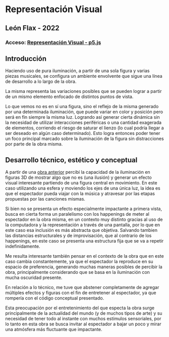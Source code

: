 # Representación Visual

## León Flax - 2022

### Acceso: [Representación Visual -  p5.js](https://editor.p5js.org/leonflax/sketches/z8cZGVsiQ)

## Introducción

Haciendo uso de pura iluminación, a partir de una sola figura y varias piezas musicales, se configura un ambiente envolvente que sigue una línea de desarrollo a lo largo de la obra.

La misma representa las variaciones posibles que se pueden lograr a partir de un mismo elemento enfocado de distintos puntos de vista.

Lo que vemos no es en sí una figura, sino el reflejo de la misma generado por una determinada iluminación, que puede variar en color y posición pero será en fin siempre la misma luz. Logrando así generar cierta dinámica sin la necesidad de utilizar interacciones periféricas o una cantidad exagerada de elementos, corriendo el riesgo de saturar el lienzo (lo cual podría llegar a ser deseado en algún caso determinado). Esto logra entonces poder tener un foco principal marcado sobre la iluminación de la figura sin distracciones por parte de la obra misma.

## Desarrollo técnico, estético y conceptual

A partir de una [obra anterior](https://editor.p5js.org/leonflax/sketches/ozPs_hhMs) percibí la capacidad de la iluminación en figuras 3D de mostrar algo que no es (una ilusión) y generar un efecto visual interesante partiendo de una figura central en movimiento.
En este caso utilizando una esfera y moviendo los ejes de una única luz, la idea es que el espectador pueda viajar con la música y atravesar por las etapas propuestas por las canciones mismas.

Si bien no se presenta un efecto especialmente impactante a primera vista, busca en cierta forma un paralelismo con los happenings de meter al espectador en la obra misma, en un contexto muy distinto gracias al uso de la computadora y la representación a través de una pantalla, por lo que en este caso esa inclusión es más abstracta que objetiva. Salvando tambien las distancias estructurales y de improvisación, que al contrario de los happenings, en este caso se presenta una estructura fija que se va a repetir indefinidamente. 

Me resulta interesante también pensar en el contexto de la obra que en este caso cambia constantemente, ya que el espectador la reproduce en su espacio de preferencia, generando muchas maneras posibles de percibir la obra, principalmente considerando que se basa en la iluminación con mucha oscuridad presente. 

En relación a lo técnico, me tuve que abstener completamente de agregar múltiples efectos y figuras con el fin de entretener al espectador, ya que rompería con el código conceptual presentado.

Esta preocupación por el entretenimiento del que especta la obra surge principalmente de la actualidad del mundo (y de muchos tipos de arte) y su necesidad de tener todo al instante con muchos estímulos sensoriales,  por lo tanto en esta obra se busca invitar al espectador a bajar un poco y mirar una atmósfera más fluctuante que impactante.